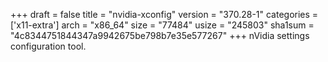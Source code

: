 +++
draft = false
title = "nvidia-xconfig"
version = "370.28-1"
categories = ['x11-extra']
arch = "x86_64"
size = "77484"
usize = "245803"
sha1sum = "4c8344751844347a9942675be798b7e35e577267"
+++
nVidia settings configuration tool.